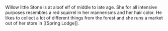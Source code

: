 Willow little Stone is at aloof elf of middle to late age. She for all intensive purposes resembles a red squirrel in her mannerisms and her hair color. He likes to collect a lot of different things from the forest and she runs a market out of her store in [[Spring Lodge]]. 
